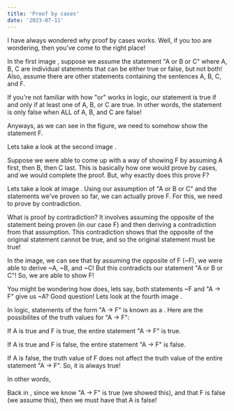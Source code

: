 ```yaml
---
title: 'Proof by cases'
date: '2023-07-11'
---
```

I have always wondered why proof by cases works. Well, if you too are wondering, then you've come to the right place!

In the first image <FigureButton fname = '2023-07-11/images/pg1.png'>, suppose we assume the statement "A or B or C" where A, B, C are individual statements that can be either true or false, but not both! Also, assume there are other statements containing the sentences A, B, C, and F.

If you're not familiar with how "or" works in logic, our statement is true if and only if at least one of A, B, or C are true. In other words, the statement is only false when ALL of A, B, and C are false!

Anyways, as we can see in the figure, we need to somehow show the statement F. 

Lets take a look at the second image <FigureButton fname='2023-07-11/images/pg2.png'>.

Suppose we were able to come up with a way of showing F by assuming A first, then  B, then C last. This is basically how one would prove by cases, and we would complete the proof. But, why exactly does this prove F?

Lets take a look at image <FigureButton fname='2023-07-11/images/pg3.png'>. Using our assumption of "A or B or C" and the statements we've proven so far, we can actually prove F. For this, we need to prove by contradiction.

What is proof by contradiction? It involves assuming the opposite of the statement being proven (in our case F) and then deriving a contradiction from that assumption. This contradiction shows that the opposite of the original statement cannot be true, and so the original statement must be true!

In the image, we can see that by assuming the opposite of F (~F), we were able to derive ~A, ~B, and ~C! But this contradicts our statement "A or B or C"! So, we are able to show F!

You might be wondering how does, lets say, both statements ~F and "A -> F" give us ~A? Good question! Lets look at the fourth image <FigureButton fname='2023-07-11/images/pg4.png'>.

In logic, statements of the form "A -> F" is known as a <HighlightedText backgroundColor='green' text='conditional statement'>. Here are the possibilites of the truth values for "A -> F":

If A is true and F is true, the entire statement "A -> F" is true.

If A is true and F is false, the entire statement "A -> F" is false.

If A is false, the truth value of F does not affect the truth value of the entire statement "A -> F". So, it is always true!

In other words, <HighlightedText text='"A -> F" is false if and only if A is true and F is false!' backgroundColor='red' >

Back in <FigureButton fname='2023-07-11/images/pg3.png'>, since we know "A -> F" is true (we showed this), and that F is false (we assume this), then we must have that A is false!
